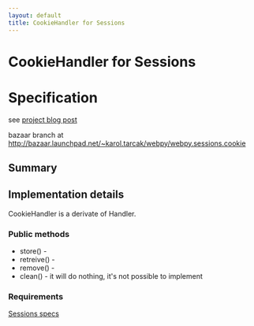 ```yaml
---
layout: default
title: CookieHandler for Sessions
---
```


# CookieHandler for Sessions

# Specification

see [project blog post](http://planet-soc.com/node/2158)

bazaar branch at http://bazaar.launchpad.net/~karol.tarcak/webpy/webpy.sessions.cookie
## Summary


## Implementation details

CookieHandler is a derivate of Handler.

### Public methods
 * store() -
 * retreive() -
 * remove() -
 * clean() - it will do nothing, it's not possible to implement

### Requirements


[Sessions specs](/sessions)